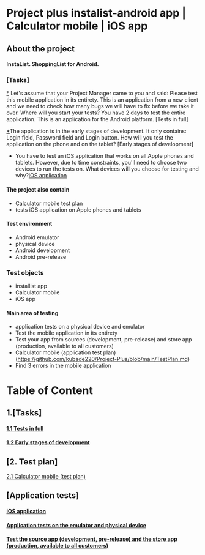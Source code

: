 # Project plus instalist-android app  | Calculator mobile | iOS app

## About the project

#### InstaList. ShoppingList for Android.


### [Tasks]
[*](https://github.com/kubade220/Project-Plus/blob/main/Short%20Deadline.md) Let's assume that your Project Manager came to you and said: Please test this mobile application in its entirety. This is an application from a new client and we need to check how many bugs we will have to fix before we take it over. Where will you start your tests? You have 2 days to test the entire application. This is an application for the Android platform. [Tests in full]

[*](https://github.com/kubade220/Project-Plus/blob/main/poor%20resource.md)The application is in the early stages of development. It only contains: Login field, Password field and Login button. How will you test the application on the phone and on the tablet? [Early stages of development]

* You have to test an iOS application that works on all Apple phones and tablets. However, due to time constraints, you'll need to choose two devices to run the tests on. What devices will you choose for testing and why?[iOS application](https://github.com/kubade220/Project-Plus/blob/main/iOS%20application.md)

#### The project also contain
* Calculator mobile test plan
*  tests iOS application on Apple phones and tablets
#### Test environment
* Android emulator
* physical device
* Android development
* Android pre-release
### Test objects
* installist app 
* Calculator mobile
* iOS app
#### Main area of testing
* application tests on a physical device and emulator
* Test the mobile application in its entirety
* Test your app from sources (development, pre-release) and store app (production, available to all customers)
* Calculator mobile (application test plan)(https://github.com/kubade220/Project-Plus/blob/main/TestPlan.md)
* Find 3 errors in the mobile application




# Table of Content
## 1.[Tasks]
#### [1.1 Tests in full](https://github.com/kubade220/Project-Plus/blob/main/Short%20Deadline.md)
#### [1.2 Early stages of development](https://github.com/kubade220/Project-Plus/blob/main/early%20stages%20of%20development.md)
## [2. Test plan]
[2.1 Calculator mobile (test plan)](https://github.com/kubade220/Project-Plus/blob/main/TestPlan.md)
## [Application tests]
#### [iOS application](https://github.com/kubade220/Project-Plus/blob/main/iOS%20application.md)
#### [Application tests on the emulator and physical device](https://github.com/kubade220/Project-Plus/blob/main/emulator%20and%20physical%20device.md)
#### [Test the source app (development, pre-release) and the store app (production, available to all customers)](https://github.com/kubade220/Project-Plus/blob/main/Test%20the%20pre-release%20and%20the%20production%2C%20available%20to%20all%20customers.md)


